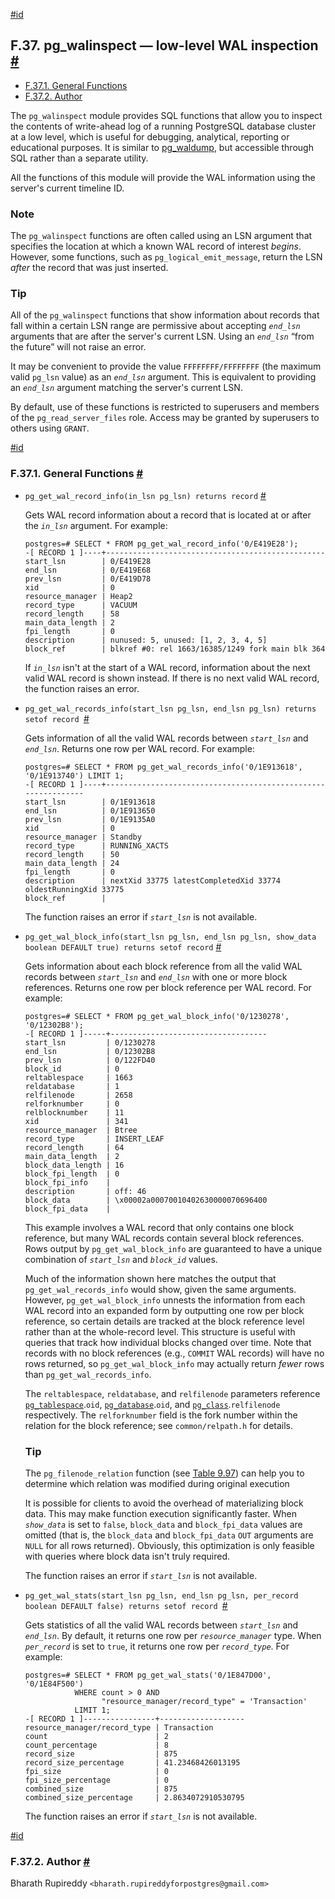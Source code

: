 [#id](#PGWALINSPECT)

## F.37. pg_walinspect — low-level WAL inspection [#](#PGWALINSPECT)

- [F.37.1. General Functions](pgwalinspect#PGWALINSPECT-FUNCS)
- [F.37.2. Author](pgwalinspect#PGWALINSPECT-AUTHOR)

The `pg_walinspect` module provides SQL functions that allow you to inspect the contents of write-ahead log of a running PostgreSQL database cluster at a low level, which is useful for debugging, analytical, reporting or educational purposes. It is similar to [pg_waldump](pgwaldump), but accessible through SQL rather than a separate utility.

All the functions of this module will provide the WAL information using the server's current timeline ID.

### Note

The `pg_walinspect` functions are often called using an LSN argument that specifies the location at which a known WAL record of interest _begins_. However, some functions, such as `pg_logical_emit_message`, return the LSN _after_ the record that was just inserted.

### Tip

All of the `pg_walinspect` functions that show information about records that fall within a certain LSN range are permissive about accepting _`end_lsn`_ arguments that are after the server's current LSN. Using an _`end_lsn`_ “from the future” will not raise an error.

It may be convenient to provide the value `FFFFFFFF/FFFFFFFF` (the maximum valid `pg_lsn` value) as an _`end_lsn`_ argument. This is equivalent to providing an _`end_lsn`_ argument matching the server's current LSN.

By default, use of these functions is restricted to superusers and members of the `pg_read_server_files` role. Access may be granted by superusers to others using `GRANT`.

[#id](#PGWALINSPECT-FUNCS)

### F.37.1. General Functions [#](#PGWALINSPECT-FUNCS)

- `pg_get_wal_record_info(in_lsn pg_lsn) returns record` [#](#PGWALINSPECT-FUNCS-PG-GET-WAL-RECORD-INFO)

  Gets WAL record information about a record that is located at or after the _`in_lsn`_ argument. For example:

  ```
  postgres=# SELECT * FROM pg_get_wal_record_info('0/E419E28');
  -[ RECORD 1 ]----+-------------------------------------------------
  start_lsn        | 0/E419E28
  end_lsn          | 0/E419E68
  prev_lsn         | 0/E419D78
  xid              | 0
  resource_manager | Heap2
  record_type      | VACUUM
  record_length    | 58
  main_data_length | 2
  fpi_length       | 0
  description      | nunused: 5, unused: [1, 2, 3, 4, 5]
  block_ref        | blkref #0: rel 1663/16385/1249 fork main blk 364
  ```

  If _`in_lsn`_ isn't at the start of a WAL record, information about the next valid WAL record is shown instead. If there is no next valid WAL record, the function raises an error.

- `pg_get_wal_records_info(start_lsn pg_lsn, end_lsn pg_lsn) returns setof record `[#](#PGWALINSPECT-FUNCS-PG-GET-WAL-RECORDS-INFO)

  Gets information of all the valid WAL records between _`start_lsn`_ and _`end_lsn`_. Returns one row per WAL record. For example:

  ```
  postgres=# SELECT * FROM pg_get_wal_records_info('0/1E913618', '0/1E913740') LIMIT 1;
  -[ RECORD 1 ]----+--------------------------------------------------------------
  start_lsn        | 0/1E913618
  end_lsn          | 0/1E913650
  prev_lsn         | 0/1E9135A0
  xid              | 0
  resource_manager | Standby
  record_type      | RUNNING_XACTS
  record_length    | 50
  main_data_length | 24
  fpi_length       | 0
  description      | nextXid 33775 latestCompletedXid 33774 oldestRunningXid 33775
  block_ref        |
  ```

  The function raises an error if _`start_lsn`_ is not available.

- `pg_get_wal_block_info(start_lsn pg_lsn, end_lsn pg_lsn, show_data boolean DEFAULT true) returns setof record` [#](#PGWALINSPECT-FUNCS-PG-GET-WAL-BLOCK-INFO)

  Gets information about each block reference from all the valid WAL records between _`start_lsn`_ and _`end_lsn`_ with one or more block references. Returns one row per block reference per WAL record. For example:

  ```
  postgres=# SELECT * FROM pg_get_wal_block_info('0/1230278', '0/12302B8');
  -[ RECORD 1 ]-----+-----------------------------------
  start_lsn         | 0/1230278
  end_lsn           | 0/12302B8
  prev_lsn          | 0/122FD40
  block_id          | 0
  reltablespace     | 1663
  reldatabase       | 1
  relfilenode       | 2658
  relforknumber     | 0
  relblocknumber    | 11
  xid               | 341
  resource_manager  | Btree
  record_type       | INSERT_LEAF
  record_length     | 64
  main_data_length  | 2
  block_data_length | 16
  block_fpi_length  | 0
  block_fpi_info    |
  description       | off: 46
  block_data        | \x00002a00070010402630000070696400
  block_fpi_data    |
  ```

  This example involves a WAL record that only contains one block reference, but many WAL records contain several block references. Rows output by `pg_get_wal_block_info` are guaranteed to have a unique combination of _`start_lsn`_ and _`block_id`_ values.

  Much of the information shown here matches the output that `pg_get_wal_records_info` would show, given the same arguments. However, `pg_get_wal_block_info` unnests the information from each WAL record into an expanded form by outputting one row per block reference, so certain details are tracked at the block reference level rather than at the whole-record level. This structure is useful with queries that track how individual blocks changed over time. Note that records with no block references (e.g., `COMMIT` WAL records) will have no rows returned, so `pg_get_wal_block_info` may actually return _fewer_ rows than `pg_get_wal_records_info`.

  The `reltablespace`, `reldatabase`, and `relfilenode` parameters reference [`pg_tablespace`](catalog-pg-tablespace).`oid`, [`pg_database`](catalog-pg-database).`oid`, and [`pg_class`](catalog-pg-class).`relfilenode` respectively. The `relforknumber` field is the fork number within the relation for the block reference; see `common/relpath.h` for details.

  ### Tip

  The `pg_filenode_relation` function (see [Table 9.97](functions-admin#FUNCTIONS-ADMIN-DBLOCATION)) can help you to determine which relation was modified during original execution

  It is possible for clients to avoid the overhead of materializing block data. This may make function execution significantly faster. When _`show_data`_ is set to `false`, `block_data` and `block_fpi_data` values are omitted (that is, the `block_data` and `block_fpi_data` `OUT` arguments are `NULL` for all rows returned). Obviously, this optimization is only feasible with queries where block data isn't truly required.

  The function raises an error if _`start_lsn`_ is not available.

- `pg_get_wal_stats(start_lsn pg_lsn, end_lsn pg_lsn, per_record boolean DEFAULT false) returns setof record `[#](#PGWALINSPECT-FUNCS-PG-GET-WAL-STATS)

  Gets statistics of all the valid WAL records between _`start_lsn`_ and _`end_lsn`_. By default, it returns one row per _`resource_manager`_ type. When _`per_record`_ is set to `true`, it returns one row per _`record_type`_. For example:

  ```
  postgres=# SELECT * FROM pg_get_wal_stats('0/1E847D00', '0/1E84F500')
             WHERE count > 0 AND
                   "resource_manager/record_type" = 'Transaction'
             LIMIT 1;
  -[ RECORD 1 ]----------------+-------------------
  resource_manager/record_type | Transaction
  count                        | 2
  count_percentage             | 8
  record_size                  | 875
  record_size_percentage       | 41.23468426013195
  fpi_size                     | 0
  fpi_size_percentage          | 0
  combined_size                | 875
  combined_size_percentage     | 2.8634072910530795
  ```

  The function raises an error if _`start_lsn`_ is not available.

[#id](#PGWALINSPECT-AUTHOR)

### F.37.2. Author [#](#PGWALINSPECT-AUTHOR)

Bharath Rupireddy `<bharath.rupireddyforpostgres@gmail.com>`
